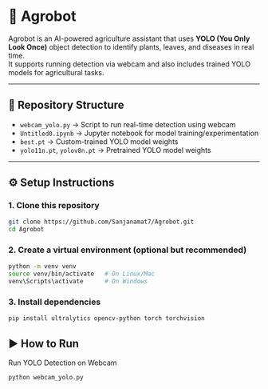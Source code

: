 # 🌱 Agrobot

Agrobot is an AI-powered agriculture assistant that uses **YOLO (You Only Look Once)** object detection to identify plants, leaves, and diseases in real time.  
It supports running detection via webcam and also includes trained YOLO models for agricultural tasks.

---

## 📂 Repository Structure
- `webcam_yolo.py` → Script to run real-time detection using webcam  
- `Untitled0.ipynb` → Jupyter notebook for model training/experimentation  
- `best.pt` → Custom-trained YOLO model weights  
- `yolo11n.pt`, `yolov8n.pt` → Pretrained YOLO model weights  

---

## ⚙️ Setup Instructions

### 1. Clone this repository
```bash
git clone https://github.com/Sanjanamat7/Agrobot.git
cd Agrobot
```
### 2. Create a virtual environment (optional but recommended)
```bash
python -m venv venv
source venv/bin/activate   # On Linux/Mac
venv\Scripts\activate      # On Windows
```
### 3. Install dependencies
```bash
pip install ultralytics opencv-python torch torchvision
```
## ▶️ How to Run
Run YOLO Detection on Webcam
```bash
python webcam_yolo.py
```
